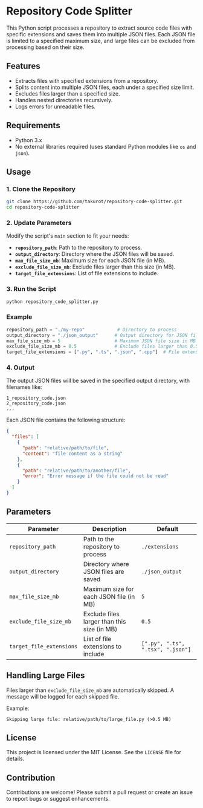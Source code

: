# Repository Code Splitter

This Python script processes a repository to extract source code files with specific extensions and saves them into multiple JSON files. Each JSON file is limited to a specified maximum size, and large files can be excluded from processing based on their size.

## Features
- Extracts files with specified extensions from a repository.
- Splits content into multiple JSON files, each under a specified size limit.
- Excludes files larger than a specified size.
- Handles nested directories recursively.
- Logs errors for unreadable files.

## Requirements
- Python 3.x
- No external libraries required (uses standard Python modules like `os` and `json`).

## Usage

### 1. Clone the Repository
```bash
git clone https://github.com/takurot/repository-code-splitter.git
cd repository-code-splitter
```

### 2. Update Parameters
Modify the script's `main` section to fit your needs:

- **`repository_path`**: Path to the repository to process.
- **`output_directory`**: Directory where the JSON files will be saved.
- **`max_file_size_mb`**: Maximum size for each JSON file (in MB).
- **`exclude_file_size_mb`**: Exclude files larger than this size (in MB).
- **`target_file_extensions`**: List of file extensions to include.

### 3. Run the Script
```bash
python repository_code_splitter.py
```

### Example
```python
repository_path = "./my-repo"            # Directory to process
output_directory = "./json_output"      # Output directory for JSON files
max_file_size_mb = 5                    # Maximum JSON file size in MB
exclude_file_size_mb = 0.5              # Exclude files larger than 0.5MB
target_file_extensions = [".py", ".ts", ".json", ".cpp"]  # File extensions to include
```

### 4. Output
The output JSON files will be saved in the specified output directory, with filenames like:
```
1_repository_code.json
2_repository_code.json
...
```

Each JSON file contains the following structure:
```json
{
  "files": [
    {
      "path": "relative/path/to/file",
      "content": "file content as a string"
    },
    {
      "path": "relative/path/to/another/file",
      "error": "Error message if the file could not be read"
    }
  ]
}
```

## Parameters
| Parameter                | Description                                     | Default                |
|--------------------------|-------------------------------------------------|------------------------|
| `repository_path`        | Path to the repository to process               | `./extensions`         |
| `output_directory`       | Directory where JSON files are saved            | `./json_output`        |
| `max_file_size_mb`       | Maximum size for each JSON file (in MB)         | `5`                    |
| `exclude_file_size_mb`   | Exclude files larger than this size (in MB)     | `0.5`                  |
| `target_file_extensions` | List of file extensions to include              | `[".py", ".ts", ".tsx", ".json"]` |

## Handling Large Files
Files larger than `exclude_file_size_mb` are automatically skipped. A message will be logged for each skipped file.

Example:
```
Skipping large file: relative/path/to/large_file.py (>0.5 MB)
```

## License
This project is licensed under the MIT License. See the `LICENSE` file for details.

## Contribution
Contributions are welcome! Please submit a pull request or create an issue to report bugs or suggest enhancements.
